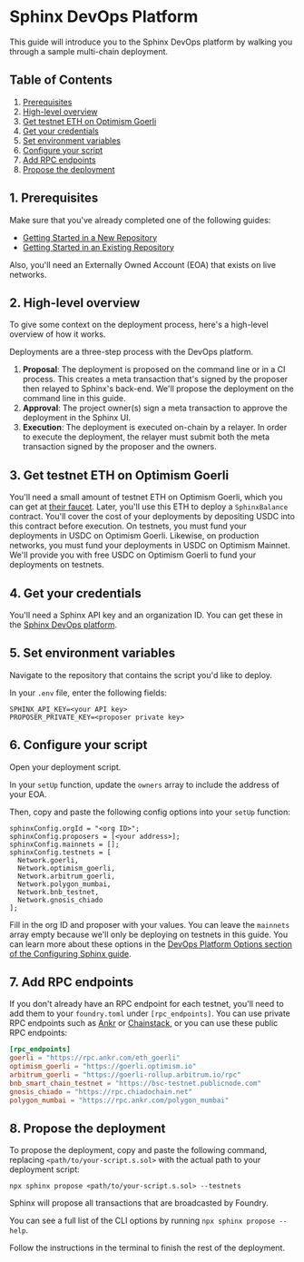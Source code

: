 # Sphinx DevOps Platform

This guide will introduce you to the Sphinx DevOps platform by walking you through a sample multi-chain deployment.

## Table of Contents

1. [Prerequisites](#1-prerequisites)
2. [High-level overview](#2-high-level-overview)
3. [Get testnet ETH on Optimism Goerli](#3-get-testnet-eth-on-optimism-goerli)
4. [Get your credentials](#4-get-your-credentials)
5. [Set environment variables](#5-set-environment-variables)
6. [Configure your script](#6-configure-your-script)
7. [Add RPC endpoints](#7-add-rpc-endpoints)
8. [Propose the deployment](#8-propose-the-deployment)

## 1. Prerequisites

Make sure that you've already completed one of the following guides:

- [Getting Started in a New Repository](https://github.com/sphinx-labs/sphinx/blob/develop/docs/cli-quickstart.md)
- [Getting Started in an Existing Repository](https://github.com/sphinx-labs/sphinx/blob/develop/docs/cli-existing-project.md)

Also, you'll need an Externally Owned Account (EOA) that exists on live networks.

## 2. High-level overview

To give some context on the deployment process, here's a high-level overview of how it works.

Deployments are a three-step process with the DevOps platform.

1. **Proposal**: The deployment is proposed on the command line or in a CI process. This creates a meta transaction that's signed by the proposer then relayed to Sphinx's back-end. We'll propose the deployment on the command line in this guide.
2. **Approval**: The project owner(s) sign a meta transaction to approve the deployment in the Sphinx UI.
3. **Execution**: The deployment is executed on-chain by a relayer. In order to execute the deployment, the relayer must submit both the meta transaction signed by the proposer and the owners.

## 3. Get testnet ETH on Optimism Goerli

You'll need a small amount of testnet ETH on Optimism Goerli, which you can get at [their faucet](https://app.optimism.io/faucet). Later, you'll use this ETH to deploy a `SphinxBalance` contract. You'll cover the cost of your deployments by depositing USDC into this contract before execution. On testnets, you must fund your deployments in USDC on Optimism Goerli. Likewise, on production networks, you must fund your deployments in USDC on Optimism Mainnet. We'll provide you with free USDC on Optimism Goerli to fund your deployments on testnets.

## 4. Get your credentials

You'll need a Sphinx API key and an organization ID. You can get these in the [Sphinx DevOps platform](https://www.sphinx.dev/).

## 5. Set environment variables

Navigate to the repository that contains the script you'd like to deploy.

In your `.env` file, enter the following fields:
```
SPHINX_API_KEY=<your API key>
PROPOSER_PRIVATE_KEY=<proposer private key>
```

## 6. Configure your script

Open your deployment script.

In your `setUp` function, update the `owners` array to include the address of your EOA.

Then, copy and paste the following config options into your `setUp` function:
```
sphinxConfig.orgId = "<org ID>";
sphinxConfig.proposers = [<your address>];
sphinxConfig.mainnets = [];
sphinxConfig.testnets = [
  Network.goerli,
  Network.optimism_goerli,
  Network.arbitrum_goerli,
  Network.polygon_mumbai,
  Network.bnb_testnet,
  Network.gnosis_chiado
];
```

Fill in the org ID and proposer with your values. You can leave the `mainnets` array empty because we'll only be deploying on testnets in this guide. You can learn more about these options in the [DevOps Platform Options section of the Configuring Sphinx guide](https://github.com/sphinx-labs/sphinx/blob/develop/docs/writing-scripts.md).

## 7. Add RPC endpoints

If you don't already have an RPC endpoint for each testnet, you'll need to add them to your `foundry.toml` under `[rpc_endpoints]`. You can use private RPC endpoints such as [Ankr](https://www.ankr.com/) or [Chainstack](https://chainstack.com/), or you can use these public RPC endpoints:

```toml
[rpc_endpoints]
goerli = "https://rpc.ankr.com/eth_goerli"
optimism_goerli = "https://goerli.optimism.io"
arbitrum_goerli = "https://goerli-rollup.arbitrum.io/rpc"
bnb_smart_chain_testnet = "https://bsc-testnet.publicnode.com"
gnosis_chiado = "https://rpc.chiadochain.net"
polygon_mumbai = "https://rpc.ankr.com/polygon_mumbai"
```

## 8. Propose the deployment

To propose the deployment, copy and paste the following command, replacing `<path/to/your-script.s.sol>` with the actual path to your deployment script:

```
npx sphinx propose <path/to/your-script.s.sol> --testnets
```

Sphinx will propose all transactions that are broadcasted by Foundry.

You can see a full list of the CLI options by running `npx sphinx propose --help`.

Follow the instructions in the terminal to finish the rest of the deployment.
